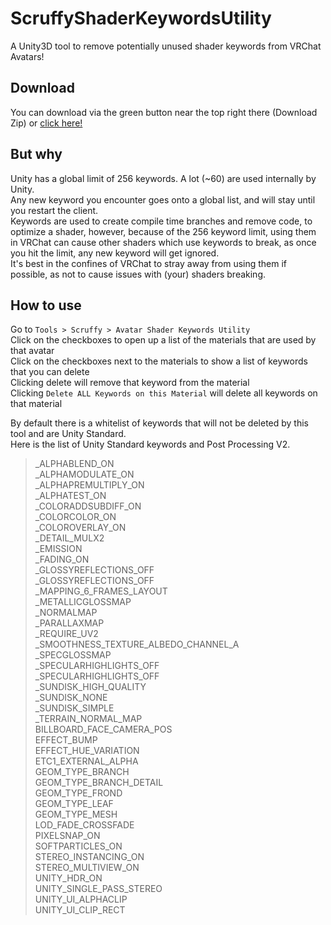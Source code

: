 # ScruffyShaderKeywordsUtility
A Unity3D tool to remove potentially unused shader keywords from VRChat Avatars!

## Download
You can download via the green button near the top right there (Download Zip) or [click here!](https://github.com/ScruffyRules/ScruffyShaderKeywordsUtility/archive/master.zip)

## But why
Unity has a global limit of 256 keywords. A lot (~60) are used internally by Unity.  
Any new keyword you encounter goes onto a global list, and will stay until you restart the client.  
Keywords are used to create compile time branches and remove code, to optimize a shader, however, because of the 256 keyword limit, using them in VRChat can cause other shaders which use keywords to break, as once you hit the limit, any new keyword will get ignored.  
It's best in the confines of VRChat to stray away from using them if possible, as not to cause issues with (your) shaders breaking.

## How to use
Go to `Tools > Scruffy > Avatar Shader Keywords Utility`  
Click on the checkboxes to open up a list of the materials that are used by that avatar  
Click on the checkboxes next to the materials to show a list of keywords that you can delete  
Clicking delete will remove that keyword from the material  
Clicking `Delete ALL Keywords on this Material` will delete all keywords on that material  

By default there is a whitelist of keywords that will not be deleted by this tool and are Unity Standard.  
Here is the list of Unity Standard keywords and Post Processing V2.  
> _ALPHABLEND_ON  
_ALPHAMODULATE_ON  
_ALPHAPREMULTIPLY_ON  
_ALPHATEST_ON  
_COLORADDSUBDIFF_ON  
_COLORCOLOR_ON  
_COLOROVERLAY_ON  
_DETAIL_MULX2  
_EMISSION  
_FADING_ON  
_GLOSSYREFLECTIONS_OFF  
_GLOSSYREFLECTIONS_OFF  
_MAPPING_6_FRAMES_LAYOUT  
_METALLICGLOSSMAP  
_NORMALMAP  
_PARALLAXMAP  
_REQUIRE_UV2  
_SMOOTHNESS_TEXTURE_ALBEDO_CHANNEL_A  
_SPECGLOSSMAP  
_SPECULARHIGHLIGHTS_OFF  
_SPECULARHIGHLIGHTS_OFF  
_SUNDISK_HIGH_QUALITY  
_SUNDISK_NONE  
_SUNDISK_SIMPLE  
_TERRAIN_NORMAL_MAP  
BILLBOARD_FACE_CAMERA_POS  
EFFECT_BUMP  
EFFECT_HUE_VARIATION  
ETC1_EXTERNAL_ALPHA  
GEOM_TYPE_BRANCH  
GEOM_TYPE_BRANCH_DETAIL  
GEOM_TYPE_FROND  
GEOM_TYPE_LEAF  
GEOM_TYPE_MESH  
LOD_FADE_CROSSFADE  
PIXELSNAP_ON  
SOFTPARTICLES_ON  
STEREO_INSTANCING_ON  
STEREO_MULTIVIEW_ON  
UNITY_HDR_ON  
UNITY_SINGLE_PASS_STEREO  
UNITY_UI_ALPHACLIP  
UNITY_UI_CLIP_RECT  
